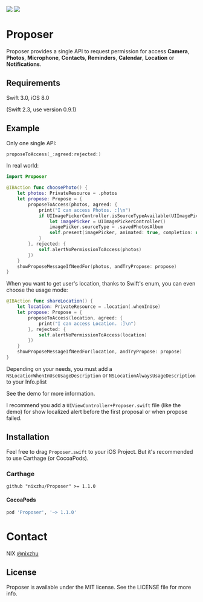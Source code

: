 <p>
<a href="http://cocoadocs.org/docsets/Proposer"><img src="https://img.shields.io/cocoapods/v/Proposer.svg?style=flat"></a>
<a href="https://github.com/Carthage/Carthage/"><img src="https://img.shields.io/badge/Carthage-compatible-4BC51D.svg?style=flat"></a>
</p>

# Proposer

Proposer provides a single API to request permission for access **Camera**, **Photos**, **Microphone**, **Contacts**, **Reminders**, **Calendar**, **Location** or **Notifications**.

## Requirements

Swift 3.0, iOS 8.0

(Swift 2.3, use version 0.9.1)

## Example

Only one single API:

```swift
proposeToAccess(_:agreed:rejected:)
```

In real world:

```swift
import Proposer
```

```swift
@IBAction func choosePhoto() {
    let photos: PrivateResource = .photos
    let propose: Propose = {
        proposeToAccess(photos, agreed: {
            print("I can access Photos. :]\n")
            if UIImagePickerController.isSourceTypeAvailable(UIImagePickerControllerSourceType.savedPhotosAlbum) {
                let imagePicker = UIImagePickerController()
                imagePicker.sourceType = .savedPhotosAlbum
                self.present(imagePicker, animated: true, completion: nil)
            }
        }, rejected: {
            self.alertNoPermissionToAccess(photos)
        })
    }
    showProposeMessageIfNeedFor(photos, andTryPropose: propose)
}
```

When you want to get user's location, thanks to Swift's enum, you can even choose the usage mode:

```swift
@IBAction func shareLocation() {
    let location: PrivateResource = .location(.whenInUse)
    let propose: Propose = {
        proposeToAccess(location, agreed: {
            print("I can access Location. :]\n")
        }, rejected: {
            self.alertNoPermissionToAccess(location)
        })
    }
    showProposeMessageIfNeedFor(location, andTryPropose: propose)
}
```

Depending on your needs, you must add a `NSLocationWhenInUseUsageDescription` or `NSLocationAlwaysUsageDescription` to your Info.plist

See the demo for more information.

I recommend you add a `UIViewController+Proposer.swift` file (like the demo) for show localized alert before the first proposal or when propose failed.

## Installation

Feel free to drag `Proposer.swift` to your iOS Project. But it's recommended to use Carthage (or CocoaPods).

### Carthage

```ogdl
github "nixzhu/Proposer" >= 1.1.0
```

#### CocoaPods

```ruby
pod 'Proposer', '~> 1.1.0'
```

# Contact

NIX [@nixzhu](https://twitter.com/nixzhu)

## License

Proposer is available under the MIT license. See the LICENSE file for more info.
